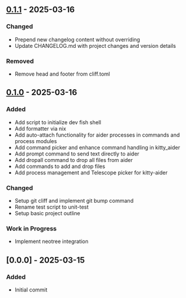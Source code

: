 ## [0.1.1](https://github.com/Robabibert/kitty-aider/compare/v0.1.0..v0.1.1) - 2025-03-16

### Changed
- Prepend new changelog content without overriding
- Update CHANGELOG.md with project changes and version details

### Removed
- Remove head and footer from cliff.toml

## [0.1.0](https://github.com/Robabibert/kitty-aider/compare/v0.0.0..v0.1.0) - 2025-03-16

### Added

- Add script to initialize dev fish shell
- Add formatter via nix
- Add auto-attach functionality for aider processes in commands and process modules
- Add command picker and enhance command handling in kitty_aider
- Add prompt command to send text directly to aider
- Add dropall command to drop all files from aider
- Add commands to add and drop files
- Add process management and Telescope picker for kitty-aider

### Changed

- Setup git cliff and implement git bump command
- Rename test script to unit-test
- Setup basic project outline

### Work in Progress

- Implement neotree integration

## [0.0.0] - 2025-03-15

### Added

- Initial commit
